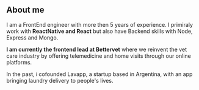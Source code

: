 ## About me

I am a FrontEnd engineer with more then 5 years of experience.
I primiraly work with **ReactNative and React** but also have Backend skills with Node, Express and Mongo.

**I am currently the frontend lead at Bettervet** where we reinvent the vet care industry by offering telemedicine and home visits through our online platforms.

In the past, i cofounded Lavapp, a startup based in Argentina, with an app bringing laundry delivery to people's lives.
